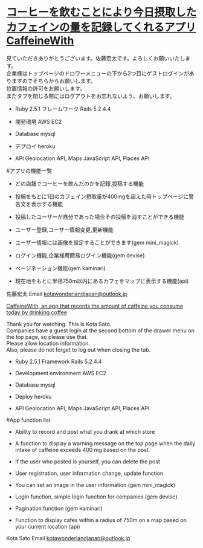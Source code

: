 # [コーヒーを飲むことにより今日摂取したカフェインの量を記録してくれるアプリCaffeineWith](https://caffeinewith.herokuapp.com/)

見ていただきありがとうございます。佐藤宏太です。よろしくお願いいたします。  
企業様はトップページのドロワーメニューの下から2つ目にゲストログインがありますのでそちらからお願いします。  
位置情報の許可をお願いします。  
またタブを閉じる際にはログアウトをお忘れないよう、お願いします。

* Ruby 2.5.1 フレームワーク Rails 5.2.4.4

* 開発環境 AWS EC2

* Database mysql

* デプロイ heroku

* API Geolocation API, Maps JavaScript API, Places API
  
#アプリの機能一覧

* どの店舗でコーヒーを飲んだのかを記録,投稿する機能  

* 投稿をもとに1日のカフェイン摂取量が400mgを超えた時トップページに警告文を表示する機能

* 投稿したユーザーが自分であった場合その投稿を消すことができる機能  

* ユーザー登録,ユーザー情報変更,更新機能  

* ユーザー情報には画像を設定することができます(gem mini_magick)

* ログイン機能,企業様用簡易ログイン機能(gem devise)

* ページネーション機能(gem kaminari)

* 現在地をもとに半径750m以内にあるカフェをマップに表示する機能(api)

佐藤宏太
Email <kotawonderlandjapan@outlook.jp>


[CaffeineWith, an app that records the amount of caffeine you consume today by drinking coffee](https://caffeinewith.herokuapp.com/)

Thank you for watching. This is Kota Sato.  
Companies have a guest login at the second bottom of the drawer menu on the top page, so please use that.   
Please allow location information.  
Also, please do not forget to log out when closing the tab.

* Ruby 2.5.1 Framework Rails 5.2.4.4

* Development environment AWS EC2

* Database mysql

* Deploy heroku

* API Geolocation API, Maps JavaScript API, Places API

#App function list

* Ability to record and post what you drank at which store

* A function to display a warning message on the top page when the daily intake of caffeine exceeds 400 mg based on the post.

* If the user who posted is yourself, you can delete the post

* User registration, user information change, update function

* You can set an image in the user information (gem mini_magick)

* Login function, simple login function for companies (gem devise)

* Pagination function (gem kaminari)

* Function to display cafes within a radius of 750m on a map based on your current location (api)

Kota Sato
Email <kotawonderlandjapan@outlook.jp>

